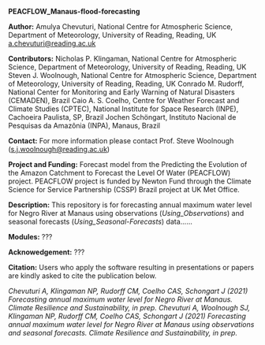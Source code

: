**PEACFLOW_Manaus-flood-forecasting**

**Author:**
Amulya Chevuturi, National Centre for Atmospheric Science, Department of Meteorology, University of Reading, Reading, UK
a.chevuturi@reading.ac.uk

**Contributors:**
Nicholas P. Klingaman, National Centre for Atmospheric Science, Department of Meteorology, University of Reading, Reading, UK
Steven J. Woolnough, National Centre for Atmospheric Science, Department of Meteorology, University of Reading, Reading, UK
Conrado M. Rudorff, National Center for Monitoring and Early Warning of Natural Disasters (CEMADEN), Brazil
Caio A. S. Coelho, Centre for Weather Forecast and Climate Studies (CPTEC), National Institute for Space Research (INPE), Cachoeira Paulista, SP, Brazil
Jochen Schöngart, Instituto Nacional de Pesquisas da Amazônia (INPA), Manaus, Brazil

**Contact:**
For more information please contact Prof. Steve Woolnough (s.j.woolnough@reading.ac.uk)

**Project and Funding:**
Forecast model from the Predicting the Evolution of the Amazon Catchment to Forecast the Level Of Water (PEACFLOW) project. PEACFLOW project is funded by Newton Fund through the Climate Science for Service Partnership (CSSP) Brazil project at UK Met Office.

**Description:**
This repository is for forecasting annual maximum water level for Negro River at Manaus using observations (*Using_Observations*) and seasonal forecasts (*Using_Seasonal-Forecasts*) data...... 

**Modules:**
???

**Acknowedgement:**
???

**Citation:**
Users who apply the software resulting in presentations or papers are kindly asked to cite the publication below.

*Chevuturi A, Klingaman NP, Rudorff CM, Coelho CAS, Schongart J (2021) Forecasting annual maximum water level for Negro River at Manaus. Climate Resilience and Sustainability, in prep.*
*Chevuturi A, Woolnough SJ, Klingaman NP, Rudorff CM, Coelho CAS, Schongart J (2021) Forecasting annual maximum water level for Negro River at Manaus using observations and seasonal forecasts. Climate Resilience and Sustainability, in prep.*

